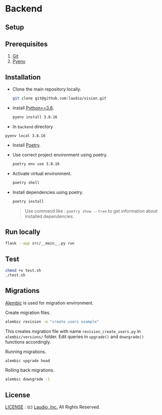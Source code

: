 # Backend

## Setup

## Prerequisites

1. [Git](https://git-scm.com/downloads)
2. [Pyenv](https://github.com/pyenv/pyenv#getting-pyenv)

## Installation

- Clone the main repository locally.

  ```bash
  git clone git@github.com:laudio/vision.git
  ```
  
- Install [Python>=3.8](https://www.python.org/downloads/release/python-3816/).

  ```bash
  pyenv install 3.8.16
  ```

-  In `backend` directory

  ```
  pyenv local 3.8.16
  ```

- Install [Poetry](https://python-poetry.org/docs/).
- Use correct project environment using poetry.

  ```bash
  poetry env use 3.8.16
  ```

- Activate virtual environment.

  ```bash
  poetry shell
  ```

- Install dependencies using poetry.

  ```bash
  poetry install
  ```

  > Use command like : `poetry show --tree` to get information about installed dependencies.

## Run locally

```bash
flask --app src/__main__.py run
```

## Test

```bash
chmod +x test.sh
./test.sh
```

## Migrations

[Alembic](https://alembic.sqlalchemy.org/en/latest/tutorial.html) is used for migration environment.

Create migration files.

```bash
alembic revision -m "create users example"
```

This creates migration file with name `revision_create_users.py` in `alembic/versions/` folder. Edit queries in `upgrade()` and `downgrade()` functions accordingly.

Running migrations.

```bash
alembic upgrade head
```

Rolling back migrations.

```bash
alembic downgrade -1
```

## License

[LICENSE](./LICENSE.md) : (c) [Laudio, Inc.](https://laudio.com/) All Rights Reserved.
